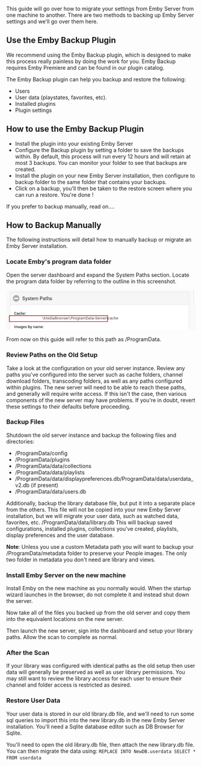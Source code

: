This guide will go over how to migrate your settings from Emby Server from one machine to another. There are two methods to backing up Emby Server settings and we'll go over them here.

## Use the Emby Backup Plugin

We recommend using the Emby Backup plugin, which is designed to make this process really painless by doing the work for you. Emby Backup requires Emby Premiere and can be found in our plugin catalog.

The Emby Backup plugin can help you backup and restore the following:

* Users
* User data (playstates, favorites, etc).
* Installed plugins
* Plugin settings

## How to use the Emby Backup Plugin
* Install the plugin into your existing Emby Server
* Configure the Backup plugin by setting a folder to save the backups within.
By default, this process will run every 12 hours and will retain at most 3 backups. You can monitor your folder to see that backups are created.
* Install the plugin on your new Emby Server installation, then configure to backup folder to the same folder that contains your backups.
* Click on a backup, you'll then be taken to the restore screen where you can run a restore.
You're done !

If you prefer to backup manually, read on....

## How to Backup Manually

The following instructions will detail how to manually backup or migrate an Emby Server installation.

### Locate Emby's program data folder

Open the server dashboard and expand the System Paths section. Locate the program data folder by referring to the outline in this screenshot.

![](images/server/programdatapath.png)

From now on this guide will refer to this path as /ProgramData.

### Review Paths on the Old Setup

Take a look at the configuration on your old server instance. Review any paths you've configured into the server such as cache folders, channel download folders, transcoding folders, as well as any paths configured within plugins. The new server will need to be able to reach these paths, and generally will require write access. If this isn't the case, then various components of the new server may have problems. If you're in doubt, revert these settings to their defaults before proceeding.


### Backup Files

Shutdown the old server instance and backup the following files and directories:
* /ProgramData/config
* /ProgramData/plugins
* /ProgramData/data/collections
* /ProgramData/data/playlists
* /ProgramData/data/displaypreferences.db/ProgramData/data/userdata_v2.db (if present)
* /ProgramData/data/users.db

Additionally, backup the library database file, but put it into a separate place from the others. This file will not be copied into your new Emby Server installation, but we will migrate your user data, such as watched data, favorites, etc.
/ProgramData/data/library.db
This will backup saved configurations, installed plugins, collections you've created, playlists, display preferences and the user database.

**Note**:  Unless you use a custom Metadata path you will want to backup your /ProgramData/metadata folder to preserve your People images.  The only two folder in metadata you don't need are library and views.

### Install Emby Server on the new machine

Install Emby on the new machine as you normally would. When the startup wizard launches in the browser, do not complete it and instead shut down the server.

Now take all of the files you backed up from the old server and copy them into the equivalent locations on the new server.

Then launch the new server, sign into the dashboard and setup your library paths. Allow the scan to complete as normal.

### After the Scan

If your library was configured with identical paths as the old setup then user data will generally be preserved as well as user library permissions. You may still want to review the library access for each user to ensure their channel and folder access is restricted as desired.

### Restore User Data

Your user data is stored in our old library.db file, and we'll need to run some sql queries to import this into the new library.db in the new Emby Server installation. You'll need a Sqlite database editor such as DB Browser for Sqlite.

You'll need to open the old library.db file, then attach the new library.db file. You can then migrate the data using:
`REPLACE INTO NewDB.userdata SELECT * FROM userdata`